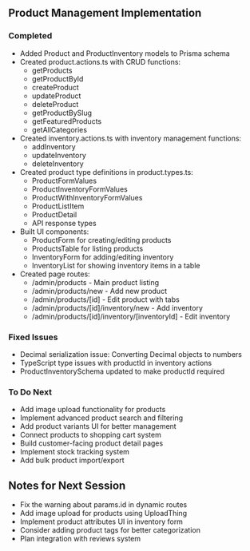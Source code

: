 ## Product Management Implementation

### Completed
- Added Product and ProductInventory models to Prisma schema
- Created product.actions.ts with CRUD functions:
  - getProducts
  - getProductById
  - createProduct
  - updateProduct
  - deleteProduct
  - getProductBySlug
  - getFeaturedProducts
  - getAllCategories
- Created inventory.actions.ts with inventory management functions:
  - addInventory
  - updateInventory
  - deleteInventory
- Created product type definitions in product.types.ts:
  - ProductFormValues
  - ProductInventoryFormValues
  - ProductWithInventoryFormValues
  - ProductListItem
  - ProductDetail
  - API response types
- Built UI components:
  - ProductForm for creating/editing products
  - ProductsTable for listing products
  - InventoryForm for adding/editing inventory
  - InventoryList for showing inventory items in a table
- Created page routes:
  - /admin/products - Main product listing
  - /admin/products/new - Add new product
  - /admin/products/[id] - Edit product with tabs
  - /admin/products/[id]/inventory/new - Add inventory
  - /admin/products/[id]/inventory/[inventoryId] - Edit inventory

### Fixed Issues
- Decimal serialization issue: Converting Decimal objects to numbers
- TypeScript type issues with productId in inventory actions
- ProductInventorySchema updated to make productId required

### To Do Next
- Add image upload functionality for products
- Implement advanced product search and filtering
- Add product variants UI for better management
- Connect products to shopping cart system
- Build customer-facing product detail pages
- Implement stock tracking system
- Add bulk product import/export

## Notes for Next Session
- Fix the warning about params.id in dynamic routes
- Add image upload for products using UploadThing
- Implement product attributes UI in inventory form
- Consider adding product tags for better categorization
- Plan integration with reviews system 